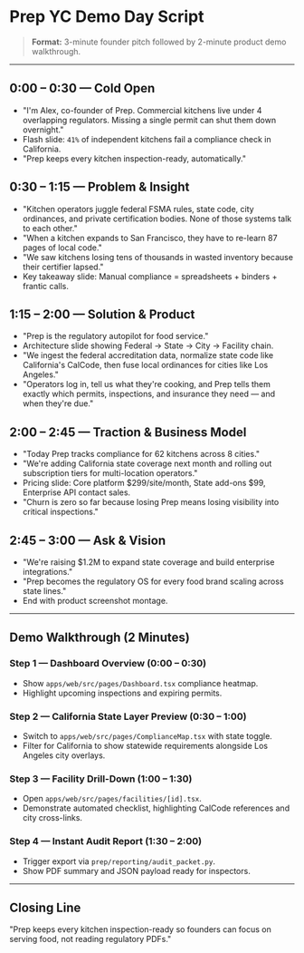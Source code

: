 # Prep YC Demo Day Script

> **Format:** 3-minute founder pitch followed by 2-minute product demo walkthrough.

---

## 0:00 – 0:30 — Cold Open
- "I'm Alex, co-founder of Prep. Commercial kitchens live under 4 overlapping regulators. Missing a single permit can shut them down overnight." 
- Flash slide: `41%` of independent kitchens fail a compliance check in California.
- "Prep keeps every kitchen inspection-ready, automatically."

## 0:30 – 1:15 — Problem & Insight
- "Kitchen operators juggle federal FSMA rules, state code, city ordinances, and private certification bodies. None of those systems talk to each other."
- "When a kitchen expands to San Francisco, they have to re-learn 87 pages of local code."
- "We saw kitchens losing tens of thousands in wasted inventory because their certifier lapsed." 
- Key takeaway slide: Manual compliance = spreadsheets + binders + frantic calls.

## 1:15 – 2:00 — Solution & Product
- "Prep is the regulatory autopilot for food service."
- Architecture slide showing Federal → State → City → Facility chain.
- "We ingest the federal accreditation data, normalize state code like California's CalCode, then fuse local ordinances for cities like Los Angeles."
- "Operators log in, tell us what they're cooking, and Prep tells them exactly which permits, inspections, and insurance they need — and when they're due."

## 2:00 – 2:45 — Traction & Business Model
- "Today Prep tracks compliance for 62 kitchens across 8 cities."
- "We're adding California state coverage next month and rolling out subscription tiers for multi-location operators."
- Pricing slide: Core platform $299/site/month, State add-ons $99, Enterprise API contact sales.
- "Churn is zero so far because losing Prep means losing visibility into critical inspections."

## 2:45 – 3:00 — Ask & Vision
- "We're raising $1.2M to expand state coverage and build enterprise integrations."
- "Prep becomes the regulatory OS for every food brand scaling across state lines."
- End with product screenshot montage.

---

## Demo Walkthrough (2 Minutes)

### Step 1 — Dashboard Overview (0:00 – 0:30)
- Show `apps/web/src/pages/Dashboard.tsx` compliance heatmap.
- Highlight upcoming inspections and expiring permits.

### Step 2 — California State Layer Preview (0:30 – 1:00)
- Switch to `apps/web/src/pages/ComplianceMap.tsx` with state toggle.
- Filter for California to show statewide requirements alongside Los Angeles city overlays.

### Step 3 — Facility Drill-Down (1:00 – 1:30)
- Open `apps/web/src/pages/facilities/[id].tsx`.
- Demonstrate automated checklist, highlighting CalCode references and city cross-links.

### Step 4 — Instant Audit Report (1:30 – 2:00)
- Trigger export via `prep/reporting/audit_packet.py`.
- Show PDF summary and JSON payload ready for inspectors.

---

## Closing Line
"Prep keeps every kitchen inspection-ready so founders can focus on serving food, not reading regulatory PDFs."

